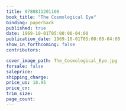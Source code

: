 ```yaml
---
title: 9780811201100
book_title: "The Cosmological Eye"
binding: paperback
published: true
date: 1969-10-01T05:00:00-04:00
publication_date: 1969-10-01T05:00:00-04:00
show_in_forthcoming: false
contributors:

cover_image_path: The_Cosmological_Eye.jpg
forsale: false
saleprice:
shipping_charge:
price_us: 18.95
price_cn:
trim_size:
page_count:
---
```


